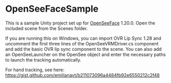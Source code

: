 # OpenSeeFaceSample

This is a sample Unity project set up for [OpenSeeFace](https://github.com/emilianavt/OpenSeeFace) 1.20.0. Open the included scene from the Scenes folder.

If you are running this on Windows, you can import OVR Lip Sync 1.28 and uncomment the first three lines of the OpenSeeVRMDriver.cs component and add the basic OVR lip sync component to the scene. You can also add an OpenSeeLauncher on the OpenSee object and enter the necessary paths to launch the tracking automatically.

For hand tracking, see here: https://gist.github.com/emilianavt/b211073096a4484fb92e6550212c2f48
